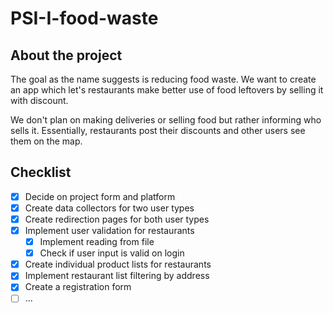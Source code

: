 # PSI-I-food-waste

## About the project
The goal as the name suggests is reducing food waste. We want to create an app which
let's restaurants make better use of food leftovers by selling it with discount. 

We don't plan on making deliveries or selling food but rather informing who sells it.
Essentially, restaurants post their discounts and other users see them on the map.

## Checklist
- [x] Decide on project form and platform
- [x] Create data collectors for two user types
- [x] Create redirection pages for both user types
- [x] Implement user validation for restaurants
    - [x] Implement reading from file
    - [x] Check if user input is valid on login
- [x] Create individual product lists for restaurants
- [x] Implement restaurant list filtering by address
- [x] Create a registration form
- [ ] ...
